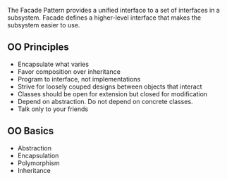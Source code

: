 The Facade Pattern provides a unified interface to a set of interfaces in a subsystem. Facade defines a higher-level interface that makes the subsystem easier to use.

## OO Principles
* Encapsulate what varies
* Favor composition over inheritance
* Program to interface, not implementations
* Strive for loosely couped designs between objects that interact
* Classes should be open for extension but closed for modification
* Depend on abstraction. Do not depend on concrete classes.
* Talk only to your friends

## OO Basics
* Abstraction
* Encapsulation
* Polymorphism
* Inheritance